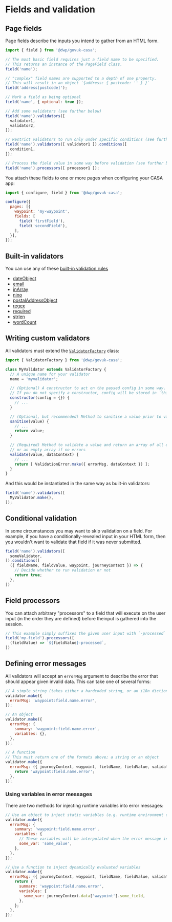 # Fields and validation

## Page fields

Page fields describe the inputs you intend to gather from an HTML form.

```javascript
import { field } from '@dwp/govuk-casa';

// The most basic field requires just a field name to be specified.
// This returns an instance of the PageField class.
field('name');

// "complex" field names are supported to a depth of one property.
// This will result in an object `{address: { postcode: '' } }`
field('address[postcode]');

// Mark a field as being optional
field('name', { optional: true });

// Add some validators (see further below)
field('name').validators([
  validator1,
  validator2,
]);

// Restrict validators to run only under specific conditions (see further below)
field('name').validators([ validator1 ]).conditions([
  condition1,
]);

// Process the field value in some way before validation (see further below)
field('name').processors([ processor1 ]);
```

You attach these fields to one or more pages when configuring your CASA app:

```javascript
import { configure, field } from '@dwp/govuk-casa';

configure({
  pages: [{
    waypoint: 'my-waypoint',
    fields: [
      field('firstField'),
      field('secondField'),
    ],
  }],
});
```


## Built-in validators

You can use any of these [built-in validation rules](src/lib/validators/)

* [dateObject](src/lib/validators/dateObject.README.md)
* [email](src/lib/validators/email.README.md)
* [inArray](src/lib/validators/inArray.README.md)
* [nino](src/lib/validators/nino.README.md)
* [postalAddressObject](src/lib/validators/postalAddressObject.README.md)
* [regex](src/lib/validators/regex.README.md)
* [required](src/lib/validators/required.README.md)
* [strlen](src/lib/validators/strlen.README.md)
* [wordCount](src/lib/validators/wordCount.README.md)


## Writing custom validators

All validators must extend the [`ValidatorFactory`](src/lib/ValidatorFactory.js) class:

```javascript
import { ValidatorFactory } from '@dwp/govuk-casa';

class MyValidator extends ValidatorFactory {
  // A unique name for your validator
  name = 'myvalidator';

  // (Optional) A constructor to act on the passed config in some way.
  // If you do not specify a constructor, config will be stored in `this.config`
  constructor(config = {}) {
    // ...
  }

  // (Optional, but recommended) Method to sanitise a value prior to validation
  sanitise(value) {
    // ...
    return value;
  }

  // (Required) Method to validate a value and return an array of all errors,
  // or an empty array if no errors
  validate(value, dataContext) {
    // ...
    return [ ValidationError.make({ errorMsg, dataContext }) ];
  }
}
```

And this would be instantiated in the same way as built-in validators:

```javascript
field('name').validators([
  MyValidator.make(),
]);
```


## Conditional validation

In some circumstances you may want to skip validation on a field. For example, if you have a conditionally-revealed input in your HTML form, then you wouldn't want to validate that field if it was never submitted.

```javascript
field('name').validators([
  someValidator,
]).conditions([
  ({ fieldName, fieldValue, waypoint, journeyContext }) => {
    // Decide whether to run validation or not
    return true;
  },
])
```


## Field processors

You can attach arbitrary "processors" to a field that will execute on the user input (in the order they are defined) before theinput is gathered into the session.

```javascript
// This example simply suffixes the given user input with `-processed`
field('my-field').processors([
  (fieldValue) => `${fieldValue}-processed`,
])
```


## Defining error messages

All validators will accept an `errorMsg` argument to describe the error that should appear given invalid data. This can take one of several forms:

```javascript
// A simple string (takes either a hardcoded string, or an i18n dictionary reference)
validator.make({
  errorMsg: 'waypoint:field.name.error',
});

// An object
validator.make({
  errorMsg: {
    summary: 'waypoint:field.name.error',
    variables: {},
  },
});

// A function
// This must return one of the formats above; a string or an object
validator.make({
  errorMsg: ({ journeyContext, waypoint, fieldName, fieldValue, validator }) => {
    return 'waypoint:field.name.error';
  },
});
```

### Using variables in error messages

There are two methods for injecting runtime variables into error messages:

```javascript
// Use an object to inject static variables (e.g. runtime environment config)
validator.make({
  errorMsg: {
    summary: 'waypoint:field.name.error',
    variables: {
      // These variables will be interpolated when the error message is rendered
      some_var: 'some_value',
    },
  },
});

// Use a function to inject dynamically evaluated variables
validator.make({
  errorMsg: ({ journeyContext, waypoint, fieldName, fieldValue, validator }) => {
    return {
      summary: 'waypoint:field.name.error',
      variables: {
        some_var: journeyContext.data['waypoint'].some_field,
      },
    };
  },
});
```
